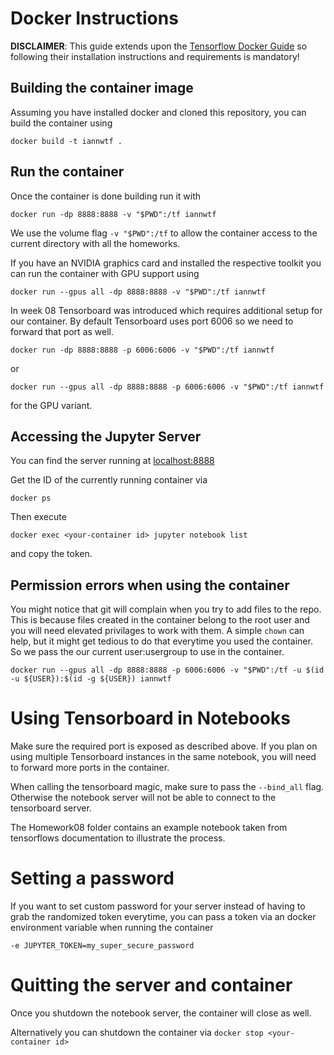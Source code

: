 # Docker Instructions

**DISCLAIMER**: This guide extends upon the [Tensorflow Docker Guide](https://www.tensorflow.org/install/docker) so following their installation instructions and requirements is mandatory!

## Building the container image

Assuming you have installed docker and cloned this repository, you can build the container using

`docker build -t iannwtf .`

## Run the container

Once the container is done building run it with

`docker run -dp 8888:8888 -v "$PWD":/tf iannwtf`

We use the volume flag `-v "$PWD":/tf` to allow the container access to the current directory with all the homeworks.

If you have an NVIDIA graphics card and installed the respective toolkit you can run the container with GPU support using

`docker run --gpus all -dp 8888:8888 -v "$PWD":/tf iannwtf`

In week 08 Tensorboard was introduced which requires additional setup for our container. By default Tensorboard uses port 6006 so we need to forward that port as well.

`docker run -dp 8888:8888 -p 6006:6006 -v "$PWD":/tf iannwtf`

or

`docker run --gpus all -dp 8888:8888 -p 6006:6006 -v "$PWD":/tf iannwtf`

for the GPU variant.

## Accessing the Jupyter Server

You can find the server running at [localhost:8888](http://localhost:8888)

Get the ID of the currently running container via

`docker ps`

Then execute

`docker exec <your-container id> jupyter notebook list`

and copy the token.

## Permission errors when using the container

You might notice that git will complain when you try to add files to the repo. This is because files created in the container belong to the root user and you will need elevated privilages to work with them. A simple `chown` can help, but it might get tedious to do that everytime you used the container. So we pass the our current user:usergroup to use in the container.

`docker run --gpus all -dp 8888:8888 -p 6006:6006 -v "$PWD":/tf -u $(id -u ${USER}):$(id -g ${USER}) iannwtf`

# Using Tensorboard in Notebooks

Make sure the required port is exposed as described above. If you plan on using multiple Tensorboard instances in the same notebook, you will need to forward more ports in the container.

When calling the tensorboard magic, make sure to pass the `--bind_all` flag. Otherwise the notebook server will not be able to connect to the tensorboard server.

The Homework08 folder contains an example notebook taken from tensorflows documentation to illustrate the process.

# Setting a password

If you want to set custom password for your server instead of having to grab the randomized token everytime, you can pass a token via an docker environment variable when running the container

`-e JUPYTER_TOKEN=my_super_secure_password`

# Quitting the server and container

Once you shutdown the notebook server, the container will close as well.

Alternatively you can shutdown the container via `docker stop <your-container id>`